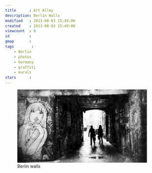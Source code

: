 ```yaml
---
title      : Art Alley
description: Berlin Walls
modified   : 2013-08-03 15:49:00
created    : 2013-08-03 15:49:00
viewcount  : 0
id         : 
gmap       : 
tags        :
    - Berlin
    - photos
    - Germany
    - graffiti
    - murals
stars      : 
---
```


<figure>
    <img src="img/art_alley.jpg">
    <figcaption>Berlin walls</figcaption>
</figure>


